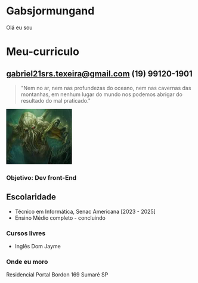 # Gabsjormungand
 Olá eu sou
# Meu-curriculo
## gabriel21srs.texeira@gmail.com (19) 99120-1901
> "Nem no ar, nem nas profundezas do oceano, nem nas cavernas das montanhas, em nenhum lugar do mundo nos podemos abrigar do resultado do mal praticado."

![foto](foto.jfif)
### Objetivo: Dev front-End

## Escolaridade
- Técnico em Informática, Senac Americana [2023 - 2025]
- Ensino Médio completo - concluindo

### Cursos livres
- Inglês Dom Jayme

### Onde eu moro
Residencial Portal Bordon 169 Sumaré SP